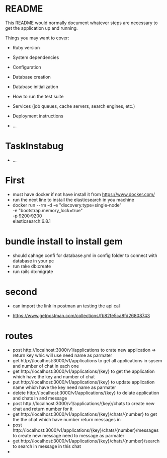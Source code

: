 # README

This README would normally document whatever steps are necessary to get the
application up and running.

Things you may want to cover:

* Ruby version

* System dependencies

* Configuration

* Database creation

* Database initialization

* How to run the test suite

* Services (job queues, cache servers, search engines, etc.)

* Deployment instructions

* ...
# TaskInstabug
* ...
# First 
* must have docker if not have install it from https://www.docker.com/
* run the next line to install the  elasticsearch in you machine
* docker run --rm -d -e "discovery.type=single-node" \
    -e "bootstrap.memory_lock=true" \
    -p 9200:9200 \
    elasticsearch:6.8.1

# bundle install to install gem 
* should cahnge confi for database.yml in config folder to connect with database in your pc
* run rake db:create
* run rails db:migrate

# second 
* can import the link in postman an testing the api cal 

* https://www.getpostman.com/collections/fb82fe5ca8fd26808743

# routes 
   * post http://localhost:3000/v1/applications   to crate new application => return key whic will use need name as parmater
   * get  http://localhost:3000/v1/applications   to get all applications in sysem and number of chat in each one
   * get  http://localhost:3000/v1/applications/{key} to get the application which have the key  and number of chat
   * put  http://localhost:3000/v1/applications/{key} to update  application name which have the key  need name as parmater
   * delete  http://localhost:3000/v1/applications/{key} to delate application and chats in and message
   * post http://localhost:3000/v1/applications/{key}/chats to create new chat and return number for it
   * get  http://localhost:3000/v1/applications/{key}/chats/{number} to get the the chat which have number return messages in
   * post  http://localhost:3000/v1/applications/{key}/chats/{number}/messages to create new message need to message as parmater 
   * get http://localhost:3000/v1/applications/{key}/chats/{number}/search  to search in message in this chat 
   *
